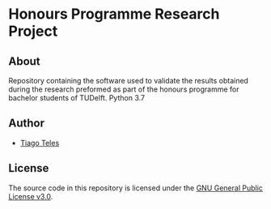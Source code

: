 # Honours Programme Research Project

## About
Repository containing the software used to validate the results obtained during the research preformed as part of the honours programme for bachelor students of TUDelft.
Python 3.7

## Author
* [Tiago Teles](https://www.linkedin.com/in/tiago-moreira-da-fonte-fonseca-teles/)

## License
The source code in this repository is licensed under the [GNU General Public License v3.0](https://www.gnu.org/licenses/gpl-3.0.en.html).
